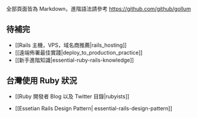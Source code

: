 全部頁面皆為 Markdown，進階語法請參考 <https://github.com/github/gollum>

## 待補完

* [[Rails 主機，VPS，域名商推薦|rails_hosting]]
* [[遠端佈署最佳實踐|deploy_to_production_practice]]
* [[新手進階知識|essential-ruby-rails-knowledge]]

## 台灣使用 Ruby 狀況
* [[Ruby 開發者 Blog 以及 Twitter 目錄|rubyists]]

* [[Essetian Rails Design Pattern| essential-rails-design-pattern]]